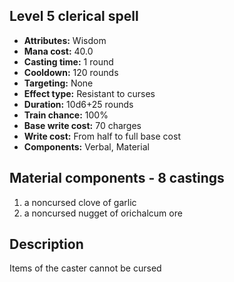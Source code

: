 ## Level 5 clerical spell
- **Attributes:** Wisdom
- **Mana cost:** 40.0
- **Casting time:** 1 round
- **Cooldown:** 120 rounds
- **Targeting:** None
- **Effect type:** Resistant to curses
- **Duration:** 10d6+25 rounds
- **Train chance:** 100%
- **Base write cost:** 70 charges
- **Write cost:** From half to full base cost
- **Components:** Verbal, Material
## Material components - 8 castings
1. a noncursed clove of garlic
2. a noncursed nugget of orichalcum ore
## Description
Items of the caster cannot be cursed
